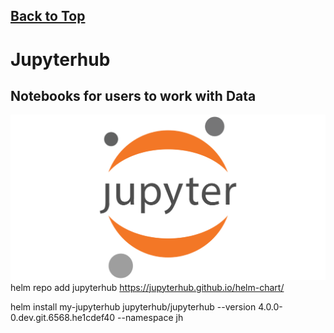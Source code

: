 
## [Back to Top](../README.md)

# Jupyterhub
## Notebooks for users to work with Data

![Image of Argo CD Logo](../src/img/jupyter/logo.png)
helm repo add jupyterhub https://jupyterhub.github.io/helm-chart/

helm install my-jupyterhub jupyterhub/jupyterhub --version 4.0.0-0.dev.git.6568.he1cdef40 --namespace jh